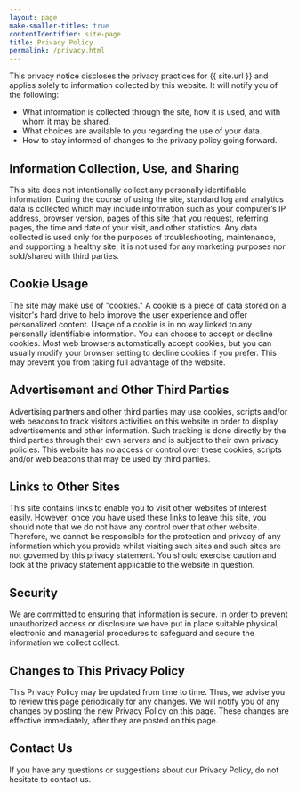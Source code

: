 ```yaml
---
layout: page
make-smaller-titles: true
contentIdentifier: site-page
title: Privacy Policy
permalink: /privacy.html
---
```

This privacy notice discloses the privacy practices for {{ site.url }} and applies solely to information collected by this website. It will notify you of the following:

<ul id="privacy-topics">
    <li>What information is collected through the site, how it is used, and with whom it may be shared.</li>
    <li>What choices are available to you regarding the use of your data.</li>
    <li>How to stay informed of changes to the privacy policy going forward.</li>
</ul>

Information Collection, Use, and Sharing
------
This site does not intentionally collect any personally identifiable information.  During the course of using the site, standard log and analytics data is collected which may include information such as your computer’s IP address, browser version, pages of this site that you request, referring pages, the time and date of your visit, and other statistics.  Any data collected is used only for the purposes of troubleshooting, maintenance, and supporting a healthy site; it is not used for any marketing purposes nor sold/shared with third parties.

Cookie Usage
------
The site may make use of "cookies." A cookie is a piece of data stored on a visitor's hard drive to help improve the user experience and offer personalized content. Usage of a cookie is in no way linked to any personally identifiable information.  You can choose to accept or decline cookies. Most web browsers automatically accept cookies, but you can usually modify your browser setting to decline cookies if you prefer. This may prevent you from taking full advantage of the website.

Advertisement and Other Third Parties
------
Advertising partners and other third parties may use cookies, scripts and/or web beacons to track visitors activities on this website in order to display advertisements and other information. Such tracking is done directly by the third parties through their own servers and is subject to their own privacy policies. This website has no access or control over these cookies, scripts and/or web beacons that may be used by third parties. 

Links to Other Sites
------
This site contains links to enable you to visit other websites of interest easily. However, once you have used these links to leave this site, you should note that we do not have any control over that other website. Therefore, we cannot be responsible for the protection and privacy of any information which you provide whilst visiting such sites and such sites are not governed by this privacy statement. You should exercise caution and look at the privacy statement applicable to the website in question.

Security
------
We are committed to ensuring that information is secure. In order to prevent unauthorized access or disclosure we have put in place suitable physical, electronic and managerial procedures to safeguard and secure the information we collect collect.

Changes to This Privacy Policy
------
This Privacy Policy may be updated from time to time. Thus, we advise you to review this page periodically for any changes. We will notify you of any changes by posting the new Privacy Policy on this page. These changes are effective immediately, after they are posted on this page.

Contact Us
------
If you have any questions or suggestions about our Privacy Policy, do not hesitate to contact us.
